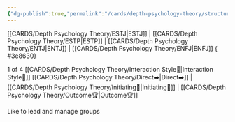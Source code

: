 ```yaml
---
{"dg-publish":true,"permalink":"/cards/depth-psychology-theory/structure/","created":"2022-12-31T00:02:04.467+01:00","updated":"2023-04-27T18:32:04.022+02:00"}
---
```



[[CARDS/Depth Psychology Theory/ESTJ\|ESTJ]] | [[CARDS/Depth Psychology Theory/ESTP\|ESTP]] | [[CARDS/Depth Psychology Theory/ENTJ\|ENTJ]] | [[CARDS/Depth Psychology Theory/ENFJ\|ENFJ]]
{ #3e8630}


1 of 4 [[CARDS/Depth Psychology Theory/Interaction Style💬\|Interaction Style💬]]
[[CARDS/Depth Psychology Theory/Direct➡️\|Direct➡️]] | [[CARDS/Depth Psychology Theory/Initiating👋\|Initiating👋]] | [[CARDS/Depth Psychology Theory/Outcome🏆\|Outcome🏆]]

Like to lead and manage groups

